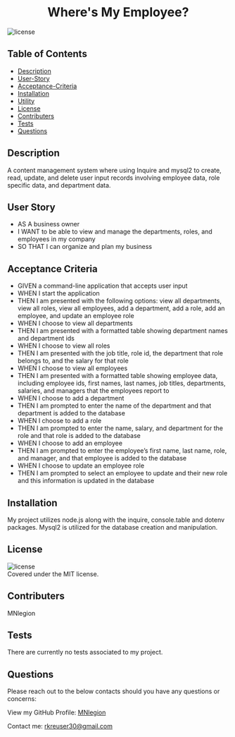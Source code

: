<h1 align='center'>Where's My Employee?</h1>

  ![license](https://img.shields.io/badge/license-MIT-informational)

## Table of Contents
- [Description](#description)
- [User-Story](#user-story)
- [Acceptance-Criteria](#acceptance-criteria)
- [Installation](#install)
- [Utility](#utility)
- [License](#license)
- [Contributers](#contributers)
- [Tests](#tests)
- [Questions](#questions)

## Description
A content management system where using Inquire and mysql2 to create, read, update, and delete user input records involving employee data, role specific data, and department data. 

## User Story
- AS A business owner
- I WANT to be able to view and manage the departments, roles, and employees in my company
- SO THAT I can organize and plan my business

## Acceptance Criteria
- GIVEN a command-line application that accepts user input
- WHEN I start the application
- THEN I am presented with the following options: view all departments, view all roles, view all employees, add a department, add a role, add an employee, and update an employee role
- WHEN I choose to view all departments
- THEN I am presented with a formatted table showing department names and department ids
- WHEN I choose to view all roles
- THEN I am presented with the job title, role id, the department that role belongs to, and the salary for that role
- WHEN I choose to view all employees
- THEN I am presented with a formatted table showing employee data, including employee ids, first names, last names, job titles, departments, salaries, and managers that the employees report to
- WHEN I choose to add a department
- THEN I am prompted to enter the name of the department and that department is added to the database
- WHEN I choose to add a role
- THEN I am prompted to enter the name, salary, and department for the role and that role is added to the database
- WHEN I choose to add an employee
- THEN I am prompted to enter the employee’s first name, last name, role, and manager, and that employee is added to the database
- WHEN I choose to update an employee role
- THEN I am prompted to select an employee to update and their new role and this information is updated in the database


## Installation
My project utilizes node.js along with the inquire, console.table and dotenv packages. Mysql2 is utilized for the database creation and manipulation. 

## License
![license](https://img.shields.io/badge/license-MIT-informational)
<br />
Covered under the MIT license.

## Contributers
MNlegion

## Tests
There are currently no tests associated to my project. 

## Questions
Please reach out to the below contacts should you have any questions or concerns:

View my GitHub Profile: [MNlegion](https://github.com/MNlegion)

Contact me: rkreuser30@gmail.com